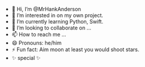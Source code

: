 - 👋 Hi, I’m @MrHankAnderson
- 👀 I’m interested in on my own project.
- 🌱 I’m currently learning Python, Swift.
- 💞️ I’m looking to collaborate on ...
- 📫 How to reach me ...
- 😄 Pronouns: he/him
- ⚡ Fun fact: Aim moon at least you would shoot stars.
- ✨ special ✨
